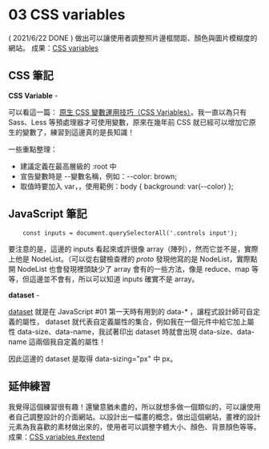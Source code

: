 
# 03 CSS variables
( 2021/6/22 DONE ) 做出可以讓使用者調整照片邊框間距、顏色與圖片模糊度的網站。
成果：[CSS variables](https://alice-nor.github.io/JavaScript30/03%20-%20CSS%20variables/index.html) 

## CSS 筆記 ##

**CSS Variable** - 

可以看這一篇： [原生 CSS 變數運用技巧（CSS Variables）](https://w3c.hexschool.com/blog/21985acb)。我一直以為只有 Sass、Less 等預處理器才可使用變數，原來在幾年前 CSS 就已經可以增加它原生的變數了，練習到這邊真的是長知識！

一些重點整理：
* 建議定義在最高層級的 :root 中
* 宣告變數時是 --變數名稱，例如：--color: brown;
* 取值時要加入 var，，使用範例：body { background: var(--color) };

## JavaScript 筆記 ##

        const inputs = document.querySelectorAll('.controls input');

要注意的是，這邊的 inputs 看起來或許很像 array（陣列），然而它並不是，實際上他是 NodeList。（可以從右鍵檢查裡的 _proto_ 發現他寫的是 NodeList，實際點開 NodeList 也會發現裡頭缺少了 array 會有的一些方法，像是 reduce、map 等等，但這邊並不會有，所以可以知道 inputs 確實不是 array。

**dataset** - 

[dataset](https://developer.mozilla.org/zh-TW/docs/Web/API/HTMLOrForeignElement/dataset)  就是在 JavaScript #01 第一天時有用到的 data-* ，讓程式設計師可自定義的屬性， dataset 就代表自定義屬性的集合，例如我在一個元件中給它加上屬性 data-size、data-name，我試著印出 dataset 時就會出現 data-size、data-name 這兩個我自定義的屬性！

因此這邊的 dataset 是取得 data-sizing="px" 中 px。

## 延伸練習 ##

我覺得這個練習很有趣！還蠻意猶未盡的，所以就想多做一個類似的，可以讓使用者自己調整設計的介面網站。以設計出一幅畫的概念，做出這個網站，畫裡的設計元素為我喜歡的素材做出來的，使用者可以調整字體大小、顏色、背景顏色等等。成果：[CSS variables #extend](https://alice-nor.github.io/JavaScript30/02%20-%20CSS%20+%20JavaScript%20Clock/modify.html)